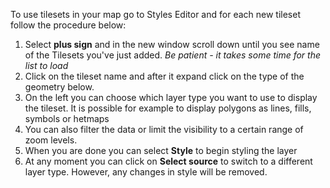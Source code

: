 To use tilesets in your map go to Styles Editor and for each new tileset follow the procedure below:

 1. Select **plus sign** and in the new window scroll down until you see name of the Tilesets you've just added. _Be patient - it takes some time for the list to load_
 2. Click on the tileset name and after it expand click on the type of the geometry below.
 3. On the left you can choose which layer type you want to use to display the tileset. It is possible for example to display polygons as lines, fills, symbols or hetmaps
 4. You can also filter the data or limit the visibility to a certain range of zoom levels.
 5. When you are done you can select **Style** to begin styling the layer
 6. At any moment you can click on **Select source** to switch to a different layer type. However, any changes in style will be removed. 
